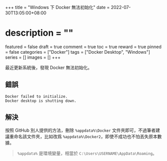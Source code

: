 +++
title = "Windows 下 Docker 無法初始化"
date = 2022-07-30T13:05:00+08:00
# description = ""
featured = false
draft = true
comment = true
toc = true
reward = true
pinned = false
categories = ["Docker"]
tags = ["Docker Desktop", "Windows"]
series = []
images = []
+++

最近更新系統後，發現 Docker 無法初始化。

<!--more-->

## 錯誤

```text
Docker failed to initialize.
Docker desktop is shutting down.
```

## 解決

按照 GitHub 別人提供的方法，刪除 `%appdata%\Docker` 文件夾即可，不過筆者建議重命名該文件夾，比如改爲 `%appdata%\Docker2`，即使不成功也不怕丟失原本數據。

> `%appdata%` 是環境變量，相當於 `C:\Users\USERNAME\AppData\Roaming`。
